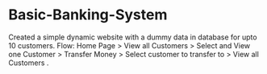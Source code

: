 # Basic-Banking-System
Created a simple dynamic website with a dummy data in database for upto 10  customers. Flow: Home Page > View all Customers > Select and View one  Customer > Transfer Money > Select customer to transfer to >  View all Customers . 
